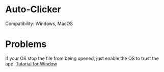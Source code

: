 # Auto-Clicker
Compatibility:
  Windows,
  MacOS
# Problems
If your OS stop the file from being opened, just enable the OS to trust the app.
[Tutorial for Window](./tutorial.mp4)
